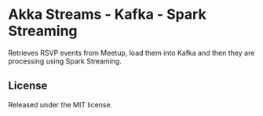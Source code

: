 # Akka Streams - Kafka - Spark Streaming

Retrieves RSVP events from Meetup, load them into Kafka and then they are processing using Spark Streaming.

## License

Released under the MIT license.